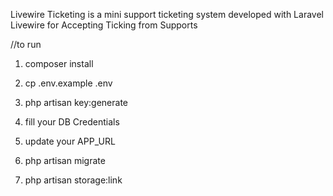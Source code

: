 
Livewire Ticketing is a mini support ticketing system developed with Laravel Livewire for Accepting Ticking from Supports

//to run

1. composer install

2. cp .env.example .env

3. php artisan key:generate

4. fill your DB Credentials

5. update your APP_URL

6. php artisan migrate

7. php artisan storage:link




